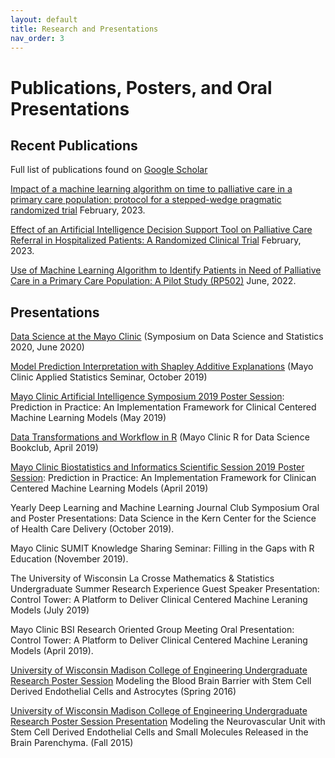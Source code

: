 ```yaml
---
layout: default
title: Research and Presentations
nav_order: 3
---
```


# Publications, Posters, and Oral Presentations

## Recent Publications  
Full list of publications found on [Google Scholar](https://scholar.google.com/citations?user=kHkF6ocAAAAJ&hl=en&oi=ao)   

[Impact of a machine learning algorithm on time to palliative care in a primary care population: protocol for a stepped-wedge pragmatic randomized trial](https://bmcpalliatcare.biomedcentral.com/articles/10.1186/s12904-022-01113-0) February, 2023.    

[Effect of an Artificial Intelligence Decision Support Tool on Palliative Care Referral in Hospitalized Patients: A Randomized Clinical Trial](https://www.sciencedirect.com/science/article/abs/pii/S0885392423003974) February, 2023.    

[Use of Machine Learning Algorithm to Identify Patients in Need of Palliative Care in a Primary Care Population: A Pilot Study (RP502)](https://www.sciencedirect.com/science/article/abs/pii/S088539242200553X) June, 2022.      

## Presentations                     

[Data Science at the Mayo Clinic](https://github.com/delashu/SDSS_2020) (Symposium on Data Science and Statistics 2020, June 2020)

[Model Prediction Interpretation with Shapley Additive Explanations](https://github.com/delashu/SHAP) (Mayo Clinic Applied Statistics Seminar, October 2019)

[Mayo Clinic Artificial Intelligence Symposium 2019 Poster Session](https://github.com/delashu/Mayo-Clinic-Artificial-Intelligence-Symposium-2019): Prediction in Practice: An Implementation Framework for Clinical Centered Machine Learning Models (May 2019)

[Data Transformations and Workflow in R](https://github.com/delashu/Mayo-Clinic-R-for-Data-Science-Bookclub-Presentation) (Mayo Clinic R for Data Science Bookclub, April 2019)

[Mayo Clinic Biostatistics and Informatics Scientific Session 2019 Poster Session](https://github.com/delashu/Mayo-Clinic-BSI-Scientific-Session-2019): Prediction in Practice: An Implementation Framework for Clinican Centered Machine Learning Models (April 2019)

Yearly Deep Learning and Machine Learning Journal Club Symposium Oral and Poster Presentations: Data Science in the Kern Center for the Science of Health Care Delivery (October 2019).

Mayo Clinic SUMIT Knowledge Sharing Seminar: Filling in the Gaps with R Education (November 2019). 

The University of Wisconsin La Crosse Mathematics & Statistics Undergraduate Summer Research Experience Guest Speaker Presentation: Control Tower: A Platform to Deliver Clinical Centered Machine Leraning Models (July 2019)

Mayo Clinic BSI Research Oriented Group Meeting Oral Presentation: Control Tower: A Platform to Deliver Clinical Centered Machine Leraning Models (April 2019). 

[University of Wisconsin Madison College of Engineering Undergraduate Research Poster Session](https://github.com/delashu/Modeling_the_BBB) Modeling the Blood Brain Barrier with Stem Cell Derived Endothelial Cells and Astrocytes (Spring 2016)

[University of Wisconsin Madison College of Engineering Undergraduate Research Poster Session Presentation](https://github.com/delashu/Modeling_the_Neurovascular_Unit) Modeling the Neurovascular Unit with Stem Cell Derived Endothelial Cells and Small Molecules Released in the Brain Parenchyma. (Fall 2015)

 
